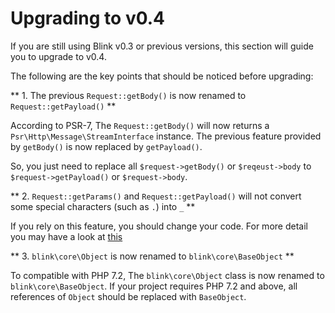 # Upgrading to v0.4

If you are still using Blink v0.3 or previous versions, this section will guide you to upgrade to v0.4.

The following are the key points that should be noticed before upgrading:

** 1. The previous `Request::getBody()` is now renamed to `Request::getPayload()` **

According to PSR-7, The `Request::getBody()` will now returns a `Psr\Http\Message\StreamInterface` instance. The previous
feature provided by `getBody()` is now replaced by `getPayload()`. 

So, you just need to replace all `$request->getBody()` or `$reqeust->body` to `$request->getPayload()` or `$request->body`.
 

** 2. `Request::getParams()` and `Request::getPayload()` will not convert some special characters (such as `.`) into `_` **

If you rely on this feature, you should change your code. For more detail you may have a look at [this](https://stackoverflow.com/questions/68651/get-php-to-stop-replacing-characters-in-get-or-post-arrays)

** 3. `blink\core\Object` is now renamed to `blink\core\BaseObject` **

To compatible with PHP 7.2, The `blink\core\Object` class is now renamed to `blink\core\BaseObject`. If your project requires
PHP 7.2 and above, all references of `Object` should be replaced with `BaseObject`.
